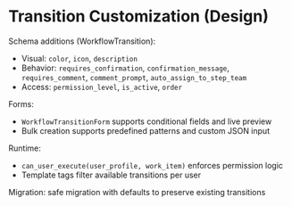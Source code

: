 # Transition Customization (Design)

Schema additions (WorkflowTransition):
- Visual: `color`, `icon`, `description`
- Behavior: `requires_confirmation`, `confirmation_message`, `requires_comment`, `comment_prompt`, `auto_assign_to_step_team`
- Access: `permission_level`, `is_active`, `order`

Forms:
- `WorkflowTransitionForm` supports conditional fields and live preview
- Bulk creation supports predefined patterns and custom JSON input

Runtime:
- `can_user_execute(user_profile, work_item)` enforces permission logic
- Template tags filter available transitions per user

Migration: safe migration with defaults to preserve existing transitions

